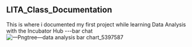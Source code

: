 ## LITA_Class_Documentation
This is where i documented my first project while learning Data Analysis with the Incubator Hub
---bar chat
![—Pngtree—data analysis bar chart_5397587](https://github.com/user-attachments/assets/34388d26-7922-4c80-81e5-c3edb57cc4a7)
